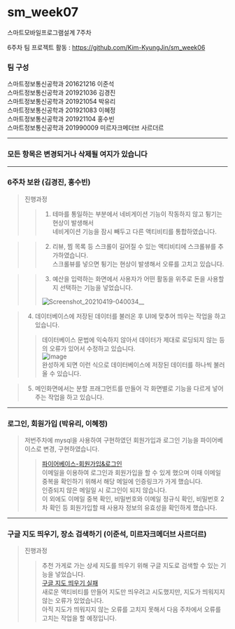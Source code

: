 # sm_week07
스마트모바일프로그램설계 7주차

6주차 팀 프로젝트 활동 : https://github.com/Kim-KyungJin/sm_week06

### 팀 구성   
스마트정보통신공학과 201621216 이준석   
스마트정보통신공학과 201921036 김경진   
스마트정보통신공학과 201921054 박유리   
스마트정보통신공학과 201921083 이혜정   
스마트정보통신공학과 201921104 홍수빈    
스마트정보통신공학과 201990009 미르자크메더브 사르더르    

   ***   
### 모든 항목은 변경되거나 삭제될 여지가 있습니다   
   ***   
   
### 6주차 보완 (김경진, 홍수빈)   
>진행과정   
>>1. 테마를 통일하는 부분에서 네비게이션 기능이 작동하지 않고 튕기는 현상이 발생해서   
>>네비게이션 기능을 잠시 빼두고 다른 액티비티를 통합하였습니다.   

>>2. 리뷰, 찜 목록 등 스크롤이 길어질 수 있는 액티비티에 스크롤뷰를 추가하였습니다.   
>>스크롤뷰를 넣으면 튕기는 현상이 발생해서 오류를 고치고 있습니다.   

>>3. 예산을 입력하는 화면에서 사용자가 어떤 활동을 위주로 돈을 사용할 지 선택하는 기능을 넣었습니다.   
>>
>>![Screenshot_20210419-040034__](https://user-images.githubusercontent.com/57963888/115230133-e4053680-a14e-11eb-97a0-951b71bac580.jpg)   
   
   
>4. 데이터베이스에 저장된 데이터를 불러온 후 UI에 맞추어 띄우는 작업을 하고 있습니다.   
>>데이터베이스 문법에 익숙하지 않아서 데이터가 제대로 로딩되지 않는 등의 오류가 있어서 수정하고 있습니다.   
>>![image](https://user-images.githubusercontent.com/57963888/115232334-8d4d2c00-a151-11eb-8e8d-228e3ba19d0e.png)   
>>완성하게 되면 이런 식으로 데이터베이스에 저장된 데이터를 하나씩 불러올 수 있습니다.   

>5. 메인화면에서는 분할 프래그먼트를 만들어 각 화면별로 기능을 다르게 넣어주는 작업을 하고 있습니다.   
>

   ***   
   
### 로그인, 회원가입 (박유리, 이혜정)   
>저번주차에 mysql을 사용하여 구현하였던 회원가입과 로그인 기능을 파이어베이스로 변경, 구현하였습니다.   
>>[파이어베이스-회원가입&로그인](https://user-images.githubusercontent.com/79883808/115179576-97017000-a10e-11eb-93fc-4c0b2bf8af50.mp4)   
>이메일을 이용하여 로그인과 회원가입을 할 수 있게 했으며 이때 이메일 중복을 확인하기 위해서 해당 메일에 인증링크가 가게 했습니다.   
>인증되지 않은 메일일 시 로그인이 되지 않습니다.   
>이 외에도 이메일 중복 확인, 비밀번호와 이메일 정규식 확인, 비밀번호 2차 확인 등 회원가입할 때 사용자 정보의 유효성을 확인하게 했습니다.   

***   
   
### 구글 지도 띄우기, 장소 검색하기 (이준석, 미르자크메더브 사르더르)   
>진행과정   
>>추천 가게로 가는 상세 지도를 띄우기 위해 구글 지도로 검색할 수 있는 기능을 넣었습니다.     
>>[구글 지도 띄우기 실패](https://user-images.githubusercontent.com/57963888/115224872-63dbd280-a148-11eb-8c59-5bf072f493a2.mp4)   
>새로운 액티비티를 만들어 지도만 띄우려고 시도했지만, 지도가 띄워지지 않는 오류가 있었습니다.   
>아직 지도가 띄워지지 않는 오류를 고치지 못해서 다음 주차에서 오류를 고치는 작업을 할 예정입니다.   
